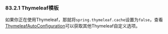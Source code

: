 ### 83.2.1 Thymeleaf模板

如果你正在使用Thymeleaf，那就将`spring.thymeleaf.cache`设置为`false`，查看[ThymeleafAutoConfiguration](http://github.com/spring-projects/spring-boot/tree/master/spring-boot-autoconfigure/src/main/java/org/springframework/boot/autoconfigure/thymeleaf/ThymeleafAutoConfiguration.java)可以获取其他Thymeleaf自定义选项。

